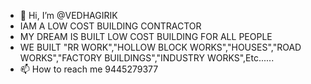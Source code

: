 - 👋 Hi, I’m @VEDHAGIRIK
- IAM A LOW COST BUILDING CONTRACTOR
- MY DREAM IS BUILT LOW COST BUILDING FOR ALL PEOPLE
- WE BUILT "RR WORK","HOLLOW BLOCK WORKS","HOUSES","ROAD WORKS","FACTORY BUILDINGS","INDUSTRY WORKS",Etc......
- 📫 How to reach me  9445279377

<!---
VEDHAGIRI/VEDHAGIRI is a ✨ special ✨ repository because its `README.md` (this file) appears on your GitHub profile.
You can click the Preview link to take a look at your changes.
--->
